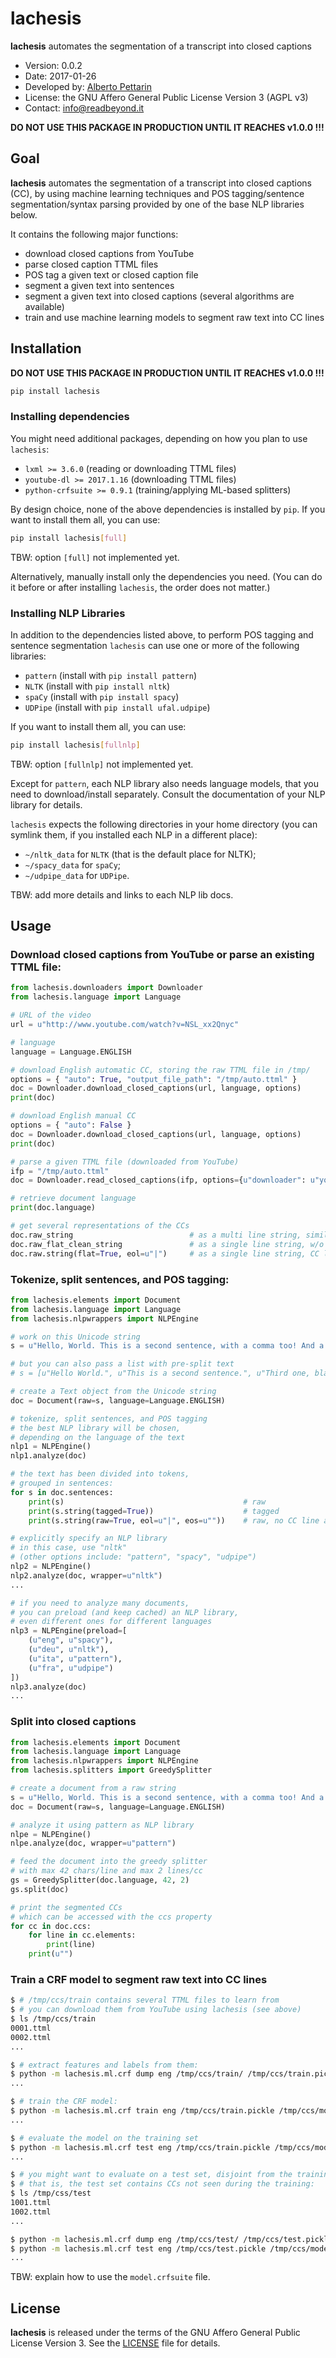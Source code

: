 # lachesis

**lachesis** automates the segmentation of a transcript into closed captions

* Version: 0.0.2
* Date: 2017-01-26
* Developed by: [Alberto Pettarin](http://www.albertopettarin.it/)
* License: the GNU Affero General Public License Version 3 (AGPL v3)
* Contact: [info@readbeyond.it](mailto:info@readbeyond.it)

**DO NOT USE THIS PACKAGE IN PRODUCTION UNTIL IT REACHES v1.0.0 !!!**


## Goal

**lachesis** automates the segmentation
of a transcript into closed captions (CC),
by using machine learning techniques and
POS tagging/sentence segmentation/syntax parsing
provided by one of the base NLP libraries below.

It contains the following major functions:

* download closed captions from YouTube
* parse closed caption TTML files
* POS tag a given text or closed caption file
* segment a given text into sentences
* segment a given text into closed captions (several algorithms are available)
* train and use machine learning models to segment raw text into CC lines


## Installation

**DO NOT USE THIS PACKAGE IN PRODUCTION UNTIL IT REACHES v1.0.0 !!!**

```bash
pip install lachesis
```

### Installing dependencies

You might need additional packages,
depending on how you plan to use ``lachesis``:

* ``lxml >= 3.6.0`` (reading or downloading TTML files)
* ``youtube-dl >= 2017.1.16`` (downloading TTML files)
* ``python-crfsuite >= 0.9.1`` (training/applying ML-based splitters)

By design choice,
none of the above dependencies is installed by ``pip``.
If you want to install them all, you can use:

```bash
pip install lachesis[full]
```

TBW: option ``[full]`` not implemented yet.

Alternatively, manually install only the dependencies you need.
(You can do it before or after installing ``lachesis``,
the order does not matter.)


### Installing NLP Libraries

In addition to the dependencies listed above,
to perform POS tagging and sentence segmentation
``lachesis`` can use one or more of the following libraries:

* ``pattern`` (install with ``pip install pattern``)
* ``NLTK`` (install with ``pip install nltk``)
* ``spaCy`` (install with ``pip install spacy``)
* ``UDPipe`` (install with ``pip install ufal.udpipe``)

If you want to install them all, you can use:

```bash
pip install lachesis[fullnlp]
```

TBW: option ``[fullnlp]`` not implemented yet.

Except for ``pattern``, each NLP library also needs
language models, that you need to download/install separately.
Consult the documentation of your NLP library for details.

``lachesis`` expects the following directories in your home directory
(you can symlink them, if you installed each NLP in a different place):

* ``~/nltk_data`` for ``NLTK`` (that is the default place for NLTK);
* ``~/spacy_data`` for ``spaCy``;
* ``~/udpipe_data`` for ``UDPipe``.

TBW: add more details and links to each NLP lib docs.


## Usage

### Download closed captions from YouTube or parse an existing TTML file:

```python
from lachesis.downloaders import Downloader
from lachesis.language import Language

# URL of the video
url = u"http://www.youtube.com/watch?v=NSL_xx2Qnyc"

# language
language = Language.ENGLISH

# download English automatic CC, storing the raw TTML file in /tmp/
options = { "auto": True, "output_file_path": "/tmp/auto.ttml" }
doc = Downloader.download_closed_captions(url, language, options)
print(doc)

# download English manual CC
options = { "auto": False }
doc = Downloader.download_closed_captions(url, language, options)
print(doc)

# parse a given TTML file (downloaded from YouTube)
ifp = "/tmp/auto.ttml"
doc = Downloader.read_closed_captions(ifp, options={u"downloader": u"youtube"})

# retrieve document language
print(doc.language)

# get several representations of the CCs
doc.raw_string                          # as a multi line string, similar to SRT but w/o ids or times
doc.raw_flat_clean_string               # as a single line string, w/o CC line marks
doc.raw.string(flat=True, eol=u"|")     # as a single line string, CC lines separated by '|' characters
```

### Tokenize, split sentences, and POS tagging:

```python
from lachesis.elements import Document
from lachesis.language import Language
from lachesis.nlpwrappers import NLPEngine

# work on this Unicode string
s = u"Hello, World. This is a second sentence, with a comma too! And a third sentence."

# but you can also pass a list with pre-split text
# s = [u"Hello World.", u"This is a second sentence.", u"Third one, bla bla"]

# create a Text object from the Unicode string
doc = Document(raw=s, language=Language.ENGLISH)

# tokenize, split sentences, and POS tagging
# the best NLP library will be chosen,
# depending on the language of the text
nlp1 = NLPEngine()
nlp1.analyze(doc)

# the text has been divided into tokens,
# grouped in sentences:
for s in doc.sentences:
    print(s)                                        # raw
    print(s.string(tagged=True))                    # tagged
    print(s.string(raw=True, eol=u"|", eos=u""))    # raw, no CC line and sentence marks

# explicitly specify an NLP library
# in this case, use "nltk"
# (other options include: "pattern", "spacy", "udpipe")
nlp2 = NLPEngine()
nlp2.analyze(doc, wrapper=u"nltk")
...

# if you need to analyze many documents,
# you can preload (and keep cached) an NLP library,
# even different ones for different languages
nlp3 = NLPEngine(preload=[
    (u"eng", u"spacy"),
    (u"deu", u"nltk"),
    (u"ita", u"pattern"),
    (u"fra", u"udpipe")
])
nlp3.analyze(doc)
...
```

### Split into closed captions

```python
from lachesis.elements import Document
from lachesis.language import Language
from lachesis.nlpwrappers import NLPEngine
from lachesis.splitters import GreedySplitter

# create a document from a raw string
s = u"Hello, World. This is a second sentence, with a comma too! And a third sentence."
doc = Document(raw=s, language=Language.ENGLISH)

# analyze it using pattern as NLP library
nlpe = NLPEngine()
nlpe.analyze(doc, wrapper=u"pattern")

# feed the document into the greedy splitter
# with max 42 chars/line and max 2 lines/cc
gs = GreedySplitter(doc.language, 42, 2)
gs.split(doc)

# print the segmented CCs
# which can be accessed with the ccs property
for cc in doc.ccs:
    for line in cc.elements:
        print(line)
    print(u"")
```

### Train a CRF model to segment raw text into CC lines

```bash
$ # /tmp/ccs/train contains several TTML files to learn from
$ # you can download them from YouTube using lachesis (see above)
$ ls /tmp/ccs/train
0001.ttml
0002.ttml
...

$ # extract features and labels from them:
$ python -m lachesis.ml.crf dump eng /tmp/ccs/train/ /tmp/ccs/train.pickle
...

$ # train the CRF model:
$ python -m lachesis.ml.crf train eng /tmp/ccs/train.pickle /tmp/ccs/model.crfsuite
...

$ # evaluate the model on the training set
$ python -m lachesis.ml.crf test eng /tmp/ccs/train.pickle /tmp/ccs/model.crfsuite
...

$ # you might want to evaluate on a test set, disjoint from the training set,
$ # that is, the test set contains CCs not seen during the training:
$ ls /tmp/css/test
1001.ttml
1002.ttml
...

$ python -m lachesis.ml.crf dump eng /tmp/ccs/test/ /tmp/ccs/test.pickle
$ python -m lachesis.ml.crf test eng /tmp/ccs/test.pickle /tmp/ccs/model.crfsuite
...
```

TBW: explain how to use the ``model.crfsuite`` file.


## License

**lachesis** is released under the terms of the
GNU Affero General Public License Version 3.
See the [LICENSE](LICENSE) file for details.
